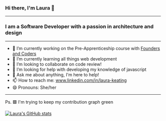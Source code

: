 ### Hi there, I'm Laura 👋

---


###  I am a Software Developer with a passion in architecture and design

---



- 🔭 I’m currently working on the Pre-Apprenticeship course with [Founders and Coders](https://www.foundersandcoders.com/skills-bootcamp/)
- 🌱 I’m currently learning all things web development
- 👯 I’m looking to collaborate on code review!
- 🤔 I’m looking for help with developing my knowledge of javascript
- 💬 Ask me about anything, I'm here to help!
- 📫 How to reach me: www.linkedin.com/in/laura-keating
- 😄 Pronouns: She/her

---

Ps. 🟩 I'm trying to keep my contribution graph green


[![Laura's GitHub stats](https://github-readme-stats.vercel.app/api?username=LauraK0)](https://github.com/LauraK0/github-readme-stats)
